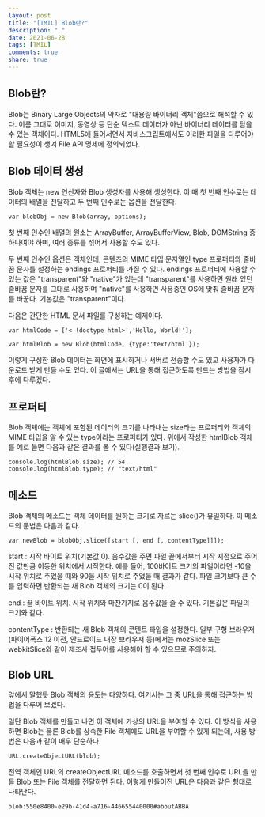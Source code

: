 ```yaml
---
layout: post
title: "[TMIL] Blob란?"
description: " "
date: 2021-06-28
tags: [TMIL]
comments: true
share: true
---
```


## Blob란?

Blob는 Binary Large Objects의 약자로 "대용량 바이너리 객체"쯤으로 해석할 수 있다. 이름 그대로 이미지, 동영상 등 단순 텍스트 데이터가 아닌 바이너리 데이터를 담을 수 있는 객체이다. HTML5에 들어서면서 자바스크립트에서도 이러한 파일을 다루어야 할 필요성이 생겨 File API 명세에 정의되었다.


## Blob 데이터 생성

Blob 객체는 new 연산자와 Blob 생성자를 사용해 생성한다. 이 때 첫 번째 인수로는 데이터의 배열을 전달하고 두 번째 인수로는 옵션을 전달한다.

    var blobObj = new Blob(array, options);

첫 번째 인수인 배열의 원소는 ArrayBuffer, ArrayBufferView, Blob, DOMString 중 하나여야 하며, 여러 종류를 섞어서 사용할 수도 있다. 

두 번째 인수인 옵션은 객체인데, 콘텐츠의 MIME 타입 문자열인 type 프로퍼티와 줄바꿈 문자를 설정하는 endings 프로퍼티를 가질 수 있다. endings 프로퍼티에 사용할 수 있는 값은 "transparent"와 "native"가 있는데 "transparent"를 사용하면 원래 있던 줄바꿈 문자를 그대로 사용하며 "native"를 사용하면 사용중인 OS에 맞춰 줄바꿈 문자를 바꾼다. 기본값은 "transparent"이다.

다음은 간단한 HTML 문서 파일를 구성하는 예제이다.

    var htmlCode = ['< !doctype html>','Hello, World!'];

    var htmlBlob = new Blob(htmlCode, {type:'text/html'});

이렇게 구성한 Blob 데이터는 화면에 표시하거나 서버로 전송할 수도 있고 사용자가 다운로드 받게 만들 수도 있다. 이 글에서는 URL을 통해 접근하도록 만드는 방법을 잠시 후에 다루겠다.

## 프로퍼티
Blob 객체에는 객체에 포함된 데이터의 크기를 나타내는 size라는 프로퍼티와 객체의 MIME 타입을 알 수 있는 type이라는 프로퍼티가 있다. 위에서 작성한 htmlBlob 객체를 예로 들면 다음과 같은 결과를 볼 수 있다(실행결과 보기).

    console.log(htmlBlob.size); // 54
    console.log(htmlBlob.type); // "text/html"

## 메소드

Blob 객체의 메소드는 객체 데이터를 원하는 크기로 자르는 slice()가 유일하다. 이 메소드의 문법은 다음과 같다.

    var newBlob = blobObj.slice([start [, end [, contentType]]]);

start : 시작 바이트 위치(기본값 0). 음수값을 주면 파일 끝에서부터 시작 지점으로 주어진 값만큼 이동한 위치에서 시작한다. 예를 들어, 100바이트 크기의 파일이라면 -10을 시작 위치로 주었을 때와 90을 시작 위치로 주었을 때 결과가 같다. 파일 크기보다 큰 수를 입력하면 반환되는 새 Blob 객체의 크기는 0이 된다.

end : 끝 바이트 위치. 시작 위치와 마찬가지로 음수값을 줄 수 있다. 기본값은 파일의 크기와 같다.

contentType : 반환되는 새 Blob 객체의 콘텐트 타입을 설정한다.
일부 구형 브라우저(파이어폭스 12 이전, 안드로이드 내장 브라우저 등)에서는 mozSlice 또는 webkitSlice와 같이 제조사 접두어를 사용해야 할 수 있으므로 주의하자.

## Blob URL
앞에서 말했듯 Blob 객체의 용도는 다양하다. 여기서는 그 중 URL을 통해 접근하는 방법을 다루어 보겠다.

일단 Blob 객체를 만들고 나면 이 객체에 가상의 URL을 부여할 수 있다. 이 방식을 사용하면 Blob는 물론 Blob를 상속한 File 객체에도 URL을 부여할 수 있게 되는데, 사용 방법은 다음과 같이 매우 단순하다.

    URL.createObjectURL(blob);

전역 객체인 URL의 createObjectURL 메소드를 호출하면서 첫 번째 인수로 URL을 만들 Blob 또는 File 객체를 전달하면 된다. 이렇게 만들어진 URL은 다음과 같은 형태로 나타난다.

    blob:550e8400-e29b-41d4-a716-446655440000#aboutABBA